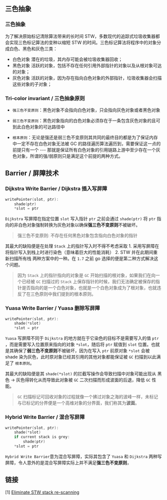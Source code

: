 ## 三色抽象

### 三色抽象

为了解决原始标记清除算法带来的长时间 STW，多数现代的追踪式垃圾收集器都会实现三色标记算法的变种以缩短 STW 的时间。三色标记算法将程序中的对象分成白色、黑色和灰色三类：

- 白色对象 潜在的垃圾，其内存可能会被垃圾收集器回收；
- 黑色对象 活跃的对象，包括不存在任何引用外部指针的对象以及从根对象可达的对象；
- 灰色对象 活跃的对象，因为存在指向白色对象的外部指针，垃圾收集器会扫描这些对象的子对象；

### Tri-color invariant / 三色抽象原则

- `强三色不变原则`：黑色对象不会指向白色对象，只会指向灰色对象或者黑色对象
- `弱三色不变原则`：黑色对象指向的白色对象必须存在于一条包含灰色对象的且可到此白色对象的可达路径中

- `根本原则`：无论是强还是弱三色不变原则其共同的最终目的都是为了保证内存中一定不存在白色对象无法被 GC 的路径遍历算法遍历到，需要保证这一点的前提只有一个 --- 那就是保证所有白色对象的引用链路上游中至少存在一个灰色对象，所谓的强/弱原则只是满足这个前提的两种方式。

## Barrier / 屏障技术

### Dijkstra Write Barrier / Dijkstra 插入写屏障

```go
writePointer(slot, ptr):
    shade(ptr)
    *slot = ptr
```

`Dijkstra` 写屏障在指定位置 `slot` 写入指针 `ptr` 之前会通过 `shade(ptr)` 将 `ptr` 指向的非白色对象强制转换为灰色对象以确保**强三色不变原则**不被破坏。

> 强三色不变原则: 不存在任何黑色对象包含指向白色对象的指针

其最大的缺陷便是在处理 `Stack` 上的指针写入时不得不考虑采取 1. 采用写屏障在将指针写入到栈上时进行染色（意味着巨大的性能消耗） 2. STW 并在此期间重新扫描所有栈 两种方案中的一种。在 `1.7` 之前 go 选择的便是第二种方式解决这个问题。

> 因为 `Stack` 上的指针指向的对象是 `GC` 开始扫描的根对象，如果我们在向一个已经被 `GC` 扫描过的 `Stack` 上保存指针的时候，我们无法确定被保存的指针是否指向的是一个白色对象，也就是一个白色对象成为了根对象，也就违反了在三色原则中我们提到的根本原则。

### Yuasa Write Barrier / Yuasa 删除写屏障

```go
writePointer(slot, ptr):
    shade(*slot)
    *slot = ptr
```

`Yuasa` 写屏障不同于 `Dijkstra` 的地方就在于它染色的目标不是需要写入的值 `ptr` ，而是需要写入位置原来指向的对象 `*slot`，随后将 `ptr` 赋值到 `slot` 位置。也就是其确保了**弱三色不变原则**不被破坏，因为在写入 `ptr` 前原对象 `*slot` 会被 shade 染为灰色，此时原对象已经其引用的其他对象都能保证被 `GC` 扫描到以此满足了 `根本原则`。

其最大的缺陷便是其 `shade(*slot)` 的拦截写操作会导致扫描中对象可能出现从 黑色 -> 灰色得转化从而导致此对象被 `GC` 二次扫描而形成波面的后退，降低 `GC` 性能。

> `GC` 扫描标记可回收对象的过程就像一个拂过对象之海的波峰一样，未标记与已标记的分界便是一个高维对象的分界面，我们称其为**波面**。

### Hybrid Write Barrier / 混合写屏障

```go
writePointer(slot, ptr):
    shade(*slot)
    if current stack is grey:
        shade(ptr)
    *slot = ptr
```

`Hybrid Write Barrier`意为混合写屏障，实际其包含了 `Yuasa` 和 `Dijkstra` 两种写屏障，令人意外的是混合写屏障实际上并不满足**强三色不变原则**，

## 链接

[1] [Eliminate STW stack re-scanning](https://github.com/golang/proposal/blob/master/design/17503-eliminate-rescan.md)
